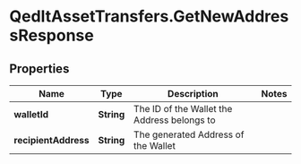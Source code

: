 # QedItAssetTransfers.GetNewAddressResponse

## Properties
Name | Type | Description | Notes
------------ | ------------- | ------------- | -------------
**walletId** | **String** | The ID of the Wallet the Address belongs to | 
**recipientAddress** | **String** | The generated Address of the Wallet | 


